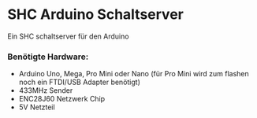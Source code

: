 # SHC Arduino Schaltserver
Ein SHC schaltserver für den Arduino

### Benötigte Hardware:
* Arduino Uno, Mega, Pro Mini oder Nano (für Pro Mini wird zum flashen noch ein FTDI/USB Adapter benötigt)
* 433MHz Sender
* ENC28J60 Netzwerk Chip
* 5V Netzteil


